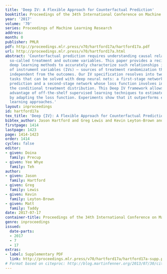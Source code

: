 ```yaml
---
title: 'Deep IV: A Flexible Approach for Counterfactual Prediction'
booktitle: Proceedings of the 34th International Conference on Machine Learning
year: '2017'
volume: '70'
series: Proceedings of Machine Learning Research
address: 
month: 0
publisher: PMLR
pdf: http://proceedings.mlr.press/v70/hartford17a/hartford17a.pdf
url: http://proceedings.mlr.press/v70/hartford17a.html
abstract: 'Counterfactual prediction requires understanding causal relationships between
  so-called treatment and outcome variables. This paper provides a recipe for augmenting
  deep learning methods to accurately characterize such relationships in the presence
  of instrument variables (IVs) – sources of treatment randomization that are conditionally
  independent from the outcomes. Our IV specification resolves into two prediction
  tasks that can be solved with deep neural nets: a first-stage network for treatment
  prediction and a second-stage network whose loss function involves integration over
  the conditional treatment distribution. This Deep IV framework allows us to take
  advantage of off-the-shelf supervised learning techniques to estimate causal effects
  by adapting the loss function. Experiments show that it outperforms existing machine
  learning approaches.'
layout: inproceedings
id: hartford17a
tex_title: 'Deep {IV}: A Flexible Approach for Counterfactual Prediction'
bibtex_author: Jason Hartford and Greg Lewis and Kevin Leyton-Brown and Matt Taddy
firstpage: 1414
lastpage: 1423
page: 1414-1423
order: 1414
cycles: false
editor:
- given: Doina
  family: Precup
- given: Yee Whye
  family: Teh
author:
- given: Jason
  family: Hartford
- given: Greg
  family: Lewis
- given: Kevin
  family: Leyton-Brown
- given: Matt
  family: Taddy
date: 2017-07-17
container-title: Proceedings of the 34th International Conference on Machine Learning
genre: inproceedings
issued:
  date-parts:
  - 2017
  - 7
  - 17
extras:
- label: Supplementary PDF
  link: http://proceedings.mlr.press/v70/hartford17a/hartford17a-supp.pdf
# Format based on citeproc: http://blog.martinfenner.org/2013/07/30/citeproc-yaml-for-bibliographies/
---
```

